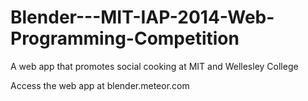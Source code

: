# Blender---MIT-IAP-2014-Web-Programming-Competition
A web app that promotes social cooking at MIT and Wellesley College

Access the web app at blender.meteor.com

